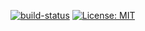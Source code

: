 [![build-status](https://img.shields.io/travis/bakker-team/bakker.svg?branch=master)](https://travis-ci.org/bakker-team/bakker)
[![License: MIT](https://img.shields.io/badge/License-MIT-yellow.svg)](https://opensource.org/licenses/MIT)
